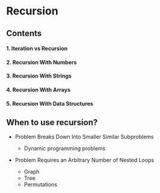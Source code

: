 # Recursion

## Contents

#### 1. Iteration vs Recursion

#### 2. Recursion With Numbers

#### 3. Recursion With Strings

#### 4. Recursion With Arrays

#### 5. Recursion With Data Structures


## When to use recursion?

* Problem Breaks Down Into Smaller Similar Subproblems
    * Dynamic programming problems


* Problem Requires an Arbitrary Number of Nested Loops
    * Graph
    * Tree
    * Permutations
